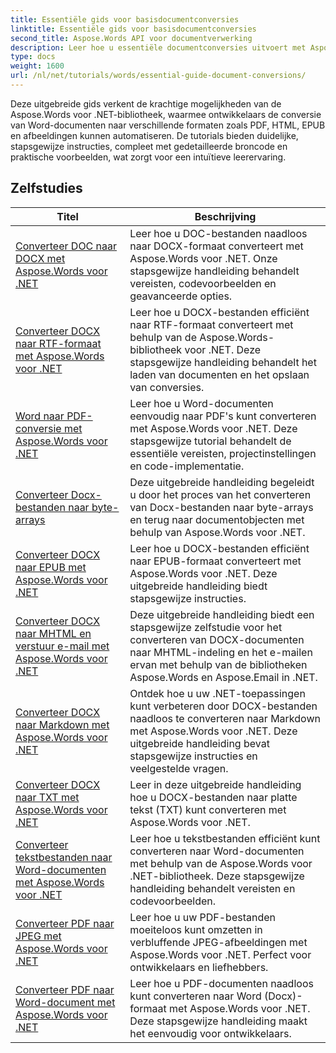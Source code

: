 ```yaml
---
title: Essentiële gids voor basisdocumentconversies
linktitle: Essentiële gids voor basisdocumentconversies
second_title: Aspose.Words API voor documentverwerking
description: Leer hoe u essentiële documentconversies uitvoert met Aspose.Words voor .NET. Deze gids bevat stapsgewijze instructies voor het converteren van Word-bestanden naar PDF, TXT, HTML en meer.
type: docs
weight: 1600
url: /nl/net/tutorials/words/essential-guide-document-conversions/
---
```


Deze uitgebreide gids verkent de krachtige mogelijkheden van de Aspose.Words voor .NET-bibliotheek, waarmee ontwikkelaars de conversie van Word-documenten naar verschillende formaten zoals PDF, HTML, EPUB en afbeeldingen kunnen automatiseren. De tutorials bieden duidelijke, stapsgewijze instructies, compleet met gedetailleerde broncode en praktische voorbeelden, wat zorgt voor een intuïtieve leerervaring.

 ## Zelfstudies
| Titel | Beschrijving |
| --- | --- |
| [Converteer DOC naar DOCX met Aspose.Words voor .NET](./convert-doc-to-docx/) | Leer hoe u DOC-bestanden naadloos naar DOCX-formaat converteert met Aspose.Words voor .NET. Onze stapsgewijze handleiding behandelt vereisten, codevoorbeelden en geavanceerde opties.  |
| [Converteer DOCX naar RTF-formaat met Aspose.Words voor .NET](./convert-docx-to-rtf/) | Leer hoe u DOCX-bestanden efficiënt naar RTF-formaat converteert met behulp van de Aspose.Words-bibliotheek voor .NET. Deze stapsgewijze handleiding behandelt het laden van documenten en het opslaan van conversies. |  
| [Word naar PDF-conversie met Aspose.Words voor .NET](./convert-word-to-pdf/) | Leer hoe u Word-documenten eenvoudig naar PDF's kunt converteren met Aspose.Words voor .NET. Deze stapsgewijze tutorial behandelt de essentiële vereisten, projectinstellingen en code-implementatie. | 
| [Converteer Docx-bestanden naar byte-arrays](./convert-docx-to-byte-arrays/) | Deze uitgebreide handleiding begeleidt u door het proces van het converteren van Docx-bestanden naar byte-arrays en terug naar documentobjecten met behulp van Aspose.Words voor .NET. |  
| [Converteer DOCX naar EPUB met Aspose.Words voor .NET](./convert-docx-to-epub/) | Leer hoe u DOCX-bestanden efficiënt naar EPUB-formaat converteert met Aspose.Words voor .NET. Deze uitgebreide handleiding biedt stapsgewijze instructies. |
| [Converteer DOCX naar MHTML en verstuur e-mail met Aspose.Words voor .NET](./convert-docx-to-mhtml-send-email/) | Deze uitgebreide handleiding biedt een stapsgewijze zelfstudie voor het converteren van DOCX-documenten naar MHTML-indeling en het e-mailen ervan met behulp van de bibliotheken Aspose.Words en Aspose.Email in .NET. |
| [Converteer DOCX naar Markdown met Aspose.Words voor .NET](./convert-docx-to-markdown/) | Ontdek hoe u uw .NET-toepassingen kunt verbeteren door DOCX-bestanden naadloos te converteren naar Markdown met Aspose.Words voor .NET. Deze uitgebreide handleiding bevat stapsgewijze instructies en veelgestelde vragen. |
| [Converteer DOCX naar TXT met Aspose.Words voor .NET](./convert-docx-to-txt/) | Leer in deze uitgebreide handleiding hoe u DOCX-bestanden naar platte tekst (TXT) kunt converteren met Aspose.Words voor .NET. |
| [Converteer tekstbestanden naar Word-documenten met Aspose.Words voor .NET](./convert-text-files-to-word-documents/) | Leer hoe u tekstbestanden efficiënt kunt converteren naar Word-documenten met behulp van de Aspose.Words voor .NET-bibliotheek. Deze stapsgewijze handleiding behandelt vereisten en codevoorbeelden. | 
| [Converteer PDF naar JPEG met Aspose.Words voor .NET](./convert-pdf-to-jpeg/) | Leer hoe u uw PDF-bestanden moeiteloos kunt omzetten in verbluffende JPEG-afbeeldingen met Aspose.Words voor .NET. Perfect voor ontwikkelaars en liefhebbers. |
| [Converteer PDF naar Word-document met Aspose.Words voor .NET](./convert-pdf-to-word/) | Leer hoe u PDF-documenten naadloos kunt converteren naar Word (Docx)-formaat met Aspose.Words voor .NET. Deze stapsgewijze handleiding maakt het eenvoudig voor ontwikkelaars. |